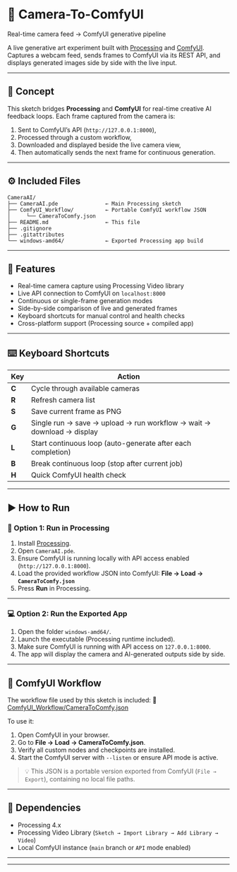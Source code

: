 # 🎥 Camera-To-ComfyUI

Real-time camera feed → ComfyUI generative pipeline

A live generative art experiment built with [Processing](https://processing.org/) and [ComfyUI](https://github.com/comfyanonymous/ComfyUI).
Captures a webcam feed, sends frames to ComfyUI via its REST API, and displays generated images side by side with the live input.

---

## 🧠 Concept

This sketch bridges **Processing** and **ComfyUI** for real-time creative AI feedback loops.
Each frame captured from the camera is:

1. Sent to ComfyUI’s API (`http://127.0.0.1:8000`),
2. Processed through a custom workflow,
3. Downloaded and displayed beside the live camera view,
4. Then automatically sends the next frame for continuous generation.

---

## ⚙️ Included Files

```
CameraAI/
├── CameraAI.pde               ← Main Processing sketch
├── ComfyUI_Workflow/          ← Portable ComfyUI workflow JSON
│     └── CameraToComfy.json
├── README.md                  ← This file
├── .gitignore
├── .gitattributes
└── windows-amd64/             ← Exported Processing app build
```

---

## 🎨 Features

* Real-time camera capture using Processing Video library
* Live API connection to ComfyUI on `localhost:8000`
* Continuous or single-frame generation modes
* Side-by-side comparison of live and generated frames
* Keyboard shortcuts for manual control and health checks
* Cross-platform support (Processing source + compiled app)

---

## ⌨️ Keyboard Shortcuts

| Key   | Action                                                                |
| ----- | --------------------------------------------------------------------- |
| **C** | Cycle through available cameras                                       |
| **R** | Refresh camera list                                                   |
| **S** | Save current frame as PNG                                             |
| **G** | Single run → save → upload → run workflow → wait → download → display |
| **L** | Start continuous loop (auto-generate after each completion)           |
| **B** | Break continuous loop (stop after current job)                        |
| **H** | Quick ComfyUI health check                                            |

---

## ▶️ How to Run

### 🧬 Option 1: Run in Processing

1. Install [Processing](https://processing.org/download/).
2. Open `CameraAI.pde`.
3. Ensure ComfyUI is running locally with API access enabled (`http://127.0.0.1:8000`).
4. Load the provided workflow JSON into ComfyUI:
   **File → Load → `CameraToComfy.json`**
5. Press **Run** in Processing.

---

### 💻 Option 2: Run the Exported App

1. Open the folder `windows-amd64/`.
2. Launch the executable (Processing runtime included).
3. Make sure ComfyUI is running with API access on `127.0.0.1:8000`.
4. The app will display the camera and AI-generated outputs side by side.

---

## 🧩 ComfyUI Workflow

The workflow file used by this sketch is included:
📄 [ComfyUI_Workflow/CameraToComfy.json](ComfyUI_Workflow/CameraToComfy.json)

To use it:

1. Open ComfyUI in your browser.
2. Go to **File → Load → CameraToComfy.json**.
3. Verify all custom nodes and checkpoints are installed.
4. Start the ComfyUI server with `--listen` or ensure API mode is active.

> 💡 This JSON is a portable version exported from ComfyUI (`File → Export`), containing no local file paths.

---

## 🧠 Dependencies

* Processing 4.x
* Processing Video Library (`Sketch → Import Library → Add Library → Video`)
* Local ComfyUI instance (`main` branch or `API` mode enabled)

---

---
